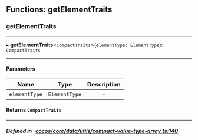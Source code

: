 ## Functions: getElementTraits

### getElementTraits


___
▸ **getElementTraits**<`CompactTraits`\>(`elementType: ElementType`): `CompactTraits`
___


#### Parameters

| Name | Type | Description |
| :------: | :------: | :------: |
| `elementType` | `ElementType` | - |

#### Returns `CompactTraits` 
___


##### Defined in &nbsp;   [cocos/core/data/utils/compact-value-type-array.ts:140](https://github.com/cocos-creator/engine/blob/c7bf6b8a9/cocos/core/data/utils/compact-value-type-array.ts#L140)&nbsp;
